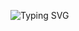 ![Typing SVG](https://readme-typing-svg.demolab.com?font=Fira+Code&pause=1000&color=E5C07B&width=435&lines=%3CEvernayt%2F%3E)
